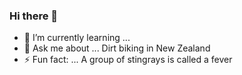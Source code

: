 ### Hi there 👋
 - 🌱 I’m currently learning ...
 - 💬 Ask me about ... Dirt biking in New Zealand
 - ⚡ Fun fact: ... A group of stingrays is called a fever
<!--
**BeGoodToYourMother/BeGoodToYourMother** is a ✨ _special_ ✨ repository because its `README.md` (this file) appears on your GitHub profile.

Here are some ideas to get you started:

 🌱 I’m currently learning ...
 💬 Ask me about ... Dirt biking in New Zealand
 ⚡ Fun fact: ... A group of stingrays is called a fever
-->
